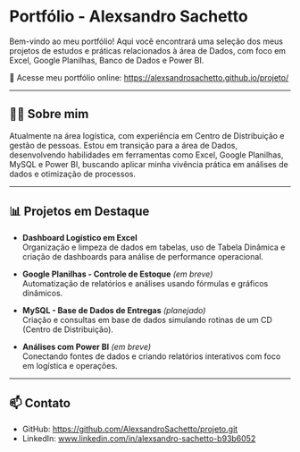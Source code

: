 # Portfólio - Alexsandro Sachetto

Bem-vindo ao meu portfólio! Aqui você encontrará uma seleção dos meus projetos de estudos e práticas relacionados à área de Dados, com foco em Excel, Google Planilhas, Banco de Dados e Power BI.

🔗 Acesse meu portfólio online: https://alexsandrosachetto.github.io/projeto/

---

## 👨‍💼 Sobre mim

Atualmente na área logística, com experiência em Centro de Distribuição e gestão de pessoas. Estou em transição para a área de Dados, desenvolvendo habilidades em ferramentas como Excel, Google Planilhas, MySQL e Power BI, buscando aplicar minha vivência prática em análises de dados e otimização de processos.

---

## 📊 Projetos em Destaque

- **Dashboard Logístico em Excel**  
  Organização e limpeza de dados em tabelas, uso de Tabela Dinâmica e criação de dashboards para análise de performance operacional.

- **Google Planilhas - Controle de Estoque** *(em breve)*  
  Automatização de relatórios e análises usando fórmulas e gráficos dinâmicos.

- **MySQL - Base de Dados de Entregas** *(planejado)*  
  Criação e consultas em base de dados simulando rotinas de um CD (Centro de Distribuição).

- **Análises com Power BI** *(em breve)*  
  Conectando fontes de dados e criando relatórios interativos com foco em logística e operações.

---

## 📫 Contato

- GitHub: https://github.com/AlexsandroSachetto/projeto.git
- LinkedIn: www.linkedin.com/in/alexsandro-sachetto-b93b6052
